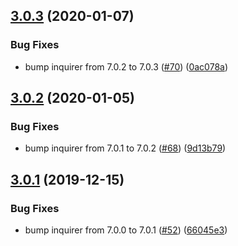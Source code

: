 ## [3.0.3](https://github.com/thenativeweb/buntstift/compare/3.0.2...3.0.3) (2020-01-07)


### Bug Fixes

* bump inquirer from 7.0.2 to 7.0.3 ([#70](https://github.com/thenativeweb/buntstift/issues/70)) ([0ac078a](https://github.com/thenativeweb/buntstift/commit/0ac078a51b2f89cbe1a567025f776b6497e6cf49))

## [3.0.2](https://github.com/thenativeweb/buntstift/compare/3.0.1...3.0.2) (2020-01-05)


### Bug Fixes

* bump inquirer from 7.0.1 to 7.0.2 ([#68](https://github.com/thenativeweb/buntstift/issues/68)) ([9d13b79](https://github.com/thenativeweb/buntstift/commit/9d13b79c9aba9b09ca8e9ac1d46eb00988dfd41f))

## [3.0.1](https://github.com/thenativeweb/buntstift/compare/3.0.0...3.0.1) (2019-12-15)


### Bug Fixes

* bump inquirer from 7.0.0 to 7.0.1 ([#52](https://github.com/thenativeweb/buntstift/issues/52)) ([66045e3](https://github.com/thenativeweb/buntstift/commit/66045e361b2a71db43fad5243fbd82fde7484a8c))

